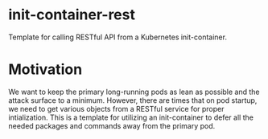 # init-container-rest
Template for calling RESTful API from a Kubernetes init-container.

# Motivation
We want to keep the primary long-running pods as lean as possible and the attack surface to a minimum. However, there are times that on pod startup, we need to get various objects from
a RESTful service for proper intialization. This is a template for utilizing an init-container to defer all the needed packages and commands away from the primary pod.

